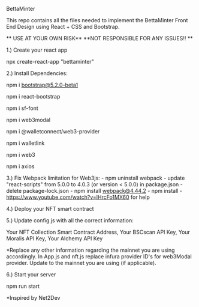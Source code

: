 BettaMinter

This repo contains all the files needed to implement the BettaMinter Front End Design using React + CSS and Bootstrap.

** USE AT YOUR OWN RISK** **NOT RESPONSIBLE FOR ANY ISSUES!! **


1.) Create your react app

npx create-react-app "bettaminter"


2.) Install Dependencies:

npm i bootstrap@5.2.0-beta1

npm i react-bootstrap

npm i sf-font

npm i web3modal

npm i @walletconnect/web3-provider

npm i walletlink

npm i web3

npm i axios


3.) Fix Webpack limitation for Web3js:
    - npm uninstall webpack
    - update "react-scripts" from 5.0.0 to 4.0.3 (or version < 5.0.0) in package.json
    - delete package-lock.json
    - npm install webpack@4.44.2
    - npm install
    - https://www.youtube.com/watch?v=IHrcFo1MX60 for help


4.) Deploy your NFT smart contract 


5.) Update config.js with all the correct information:

Your NFT Collection Smart Contract Address,
Your BSCscan API Key,
Your Moralis API Key,
Your Alchemy API Key

*Replace any other information regarding the mainnet you are using accordingly. In App.js and nft.js replace infura provider ID's for web3Modal provider. Update to the mainnet you are using (if applicable).


6.) Start your server

npm run start

*Inspired by Net2Dev
